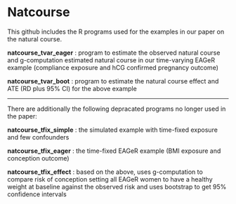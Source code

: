 # Natcourse

This github includes the R programs used for the examples in our paper on the natural course. 

  **natcourse_tvar_eager** : program to estimate the observed natural course and g-computation estimated natural course in our  time-varying EAGeR example (compliance exposure and hCG confirmed pregnancy outcome)
  
  **natcourse_tvar_boot**  : program to estimate the natural course effect and ATE (RD plus 95% CI) for the above example 
  
----------------------------------------------------------------------------------------------------------------------------  
  
There are additionally the following depracated programs no longer used in the paper:

  **natcourse_tfix_simple** : the simulated example with time-fixed exposure and few confounders 

  **natcourse_tfix_eager** : the time-fixed EAGeR example (BMI exposure and conception outcome) 

  **natcourse_tfix_effect** : based on the above, uses g-computation to compare risk of conception setting all EAGeR women to 	have a healthy weight at baseline against the observed risk and uses bootstrap to get 95% confidence intervals

 
